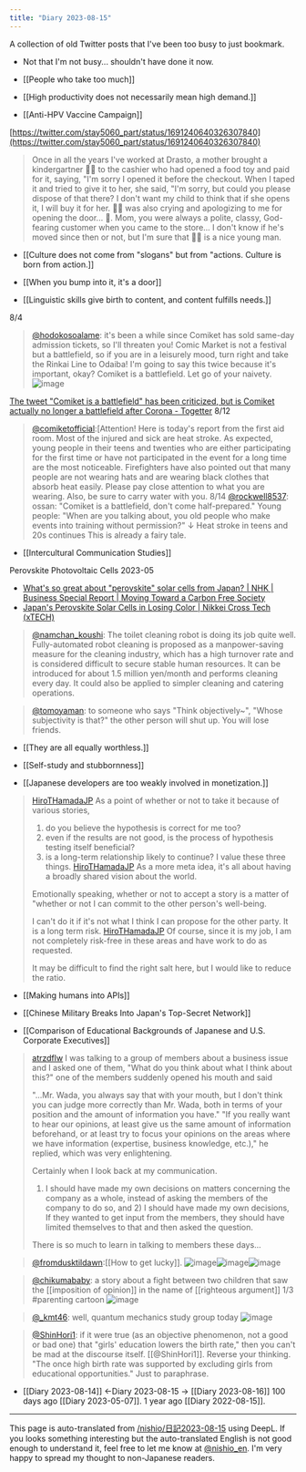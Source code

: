 ```yaml
---
title: "Diary 2023-08-15"
---
```


A collection of old Twitter posts that I've been too busy to just bookmark.
- Not that I'm not busy... shouldn't have done it now.

- [[People who take too much]]

- [[High productivity does not necessarily mean high demand.]]

- [[Anti-HPV Vaccine Campaign]]

[https://twitter.com/stay5060_part/status/1691240640326307840](https://twitter.com/stay5060_part/status/1691240640326307840)
> Once in all the years I've worked at Drasto, a mother brought a kindergartner 👦🏻 to the cashier who had opened a food toy and paid for it, saying, "I'm sorry I opened it before the checkout. When I taped it and tried to give it to her, she said, "I'm sorry, but could you please dispose of that there? I don't want my child to think that if she opens it, I will buy it for her.
>  👦🏻 was also crying and apologizing to me for opening the door... 🥺. Mom, you were always a polite, classy, God-fearing customer when you came to the store...
>  I don't know if he's moved since then or not, but I'm sure that 👦🏻 is a nice young man.

- [[Culture does not come from "slogans" but from "actions. Culture is born from action.]]

- [[When you bump into it, it's a door]]

- [[Linguistic skills give birth to content, and content fulfills needs.]]

8/4
> [@hodokosoalame](https://twitter.com/hodokosoalame/status/1687372233701036032): it's been a while since Comiket has sold same-day admission tickets, so I'll threaten you!
> Comic Market is not a festival but a battlefield, so if you are in a leisurely mood, turn right and take the Rinkai Line to Odaiba!
> I'm going to say this twice because it's important, okay?
> Comiket is a battlefield. Let go of your naivety.
> ![image](https://pbs.twimg.com/media/F2rAGUDawAAi6Kf.jpg)

[The tweet "Comiket is a battlefield" has been criticized, but is Comiket actually no longer a battlefield after Corona - Togetter](https://togetter.com/li/2200705)
8/12
> [@comiketofficial](https://twitter.com/comiketofficial/status/1690277209335009280):[Attention! Here is today's report from the first aid room. Most of the injured and sick are heat stroke. As expected, young people in their teens and twenties who are either participating for the first time or have not participated in the event for a long time are the most noticeable. Firefighters have also pointed out that many people are not wearing hats and are wearing black clothes that absorb heat easily. Please pay close attention to what you are wearing. Also, be sure to carry water with you.
8/14
> [@rockwell8537](https://twitter.com/rockwell8537/status/1690920258268495872): ossan: "Comiket is a battlefield, don't come half-prepared."
> Young people: "When are you talking about, you old people who make events into training without permission?"
> ↓
> Heat stroke in teens and 20s continues
> This is already a fairy tale.

- [[Intercultural Communication Studies]]

Perovskite Photovoltaic Cells
2023-05
- [What's so great about "perovskite" solar cells from Japan? | NHK | Business Special Report | Moving Toward a Carbon Free Society](https://www3.nhk.or.jp/news/html/20230525/k10014076631000.html)
- [Japan's Perovskite Solar Cells in Losing Color | Nikkei Cross Tech (xTECH)](https://xtech.nikkei.com/atcl/nxt/column/18/02373/051500004/)


> [@namchan_koushi](https://twitter.com/namchan_koushi/status/1690215818083360768): The toilet cleaning robot is doing its job quite well. Fully-automated robot cleaning is proposed as a manpower-saving measure for the cleaning industry, which has a high turnover rate and is considered difficult to secure stable human resources. It can be introduced for about 1.5 million yen/month and performs cleaning every day. It could also be applied to simpler cleaning and catering operations.

> [@tomoyaman](https://twitter.com/tomoyaman/status/1689894878531170304): to someone who says "Think objectively~", "Whose subjectivity is that?" the other person will shut up. You will lose friends.

- [[They are all equally worthless.]]

- [[Self-study and stubbornness]]

- [[Japanese developers are too weakly involved in monetization.]]


> [HiroTHamadaJP](https://twitter.com/HiroTHamadaJP/status/1688088668953841664) As a point of whether or not to take it because of various stories,
>  1. do you believe the hypothesis is correct for me too?
>  2. even if the results are not good, is the process of hypothesis testing itself beneficial?
>  3. is a long-term relationship likely to continue?
>  I value these three things.
> [HiroTHamadaJP](https://twitter.com/HiroTHamadaJP/status/1688090267856121856) As a more meta idea, it's all about having a broadly shared vision about the world.
>
>  Emotionally speaking, whether or not to accept a story is a matter of "whether or not I can commit to the other person's well-being.
>
>  I can't do it if it's not what I think I can propose for the other party. It is a long term risk.
> [HiroTHamadaJP](https://twitter.com/HiroTHamadaJP/status/1688092099475042304) Of course, since it is my job, I am not completely risk-free in these areas and have work to do as requested.
>
>  It may be difficult to find the right salt here, but I would like to reduce the ratio.

- [[Making humans into APIs]]


- [[Chinese Military Breaks Into Japan's Top-Secret Network]]

- [[Comparison of Educational Backgrounds of Japanese and U.S. Corporate Executives]]

> [atrzdflw](https://twitter.com/atrzdflw/status/1690663701035229184) I was talking to a group of members about a business issue and I asked one of them, "What do you think about what I think about this?" one of the members suddenly opened his mouth and said
>
>  "...Mr. Wada, you always say that with your mouth, but I don't think you can judge more correctly than Mr. Wada, both in terms of your position and the amount of information you have."
>  "If you really want to hear our opinions, at least give us the same amount of information beforehand, or at least try to focus your opinions on the areas where we have information (expertise, business knowledge, etc.)," he replied, which was very enlightening.
>
>  Certainly when I look back at my communication.
>  1) I should have made my own decisions on matters concerning the company as a whole, instead of asking the members of the company to do so, and 2) I should have made my own decisions,
>  If they wanted to get input from the members, they should have limited themselves to that and then asked the question.
>
>  There is so much to learn in talking to members these days...


> [@fromdusktildawn](https://twitter.com/fromdusktildawn/status/1575750445649174530):[[How to get lucky]].
> ![image](https://pbs.twimg.com/media/Fd4wketVEAARaXq.jpg)![image](https://pbs.twimg.com/media/Fd4wmYlVIAAP7gL.jpg)![image](https://pbs.twimg.com/media/Fd4wn7GUUAAvmYn.jpg)

> [@chikumababy](https://twitter.com/chikumababy/status/1687791886130614272): a story about a fight between two children that saw the [[imposition of opinion]] in the name of [[righteous argument]] 1/3 #parenting cartoon
> ![image](https://pbs.twimg.com/media/F2w8hvvbwAErWaQ.jpg)

> [@_kmt46](https://twitter.com/_kmt46/status/1689562996887134209): well, quantum mechanics study group today
> ![image](https://pbs.twimg.com/media/F3KIlpKbwAAitVN.jpg)

> [@ShinHori1](https://twitter.com/ShinHori1/status/1687611451878584323): if it were true (as an objective phenomenon, not a good or bad one) that "girls' education lowers the birth rate," then you can't be mad at the discourse itself. [[@ShinHori1]].
> Reverse your thinking.
> "The once high birth rate was supported by excluding girls from educational opportunities."
>  Just to paraphrase.

- [[Diary 2023-08-14]] ←Diary 2023-08-15 → [[Diary 2023-08-16]]
100 days ago [[Diary 2023-05-07]].
1 year ago [[Diary 2022-08-15]].
---
This page is auto-translated from [/nishio/日記2023-08-15](https://scrapbox.io/nishio/日記2023-08-15) using DeepL. If you looks something interesting but the auto-translated English is not good enough to understand it, feel free to let me know at [@nishio_en](https://twitter.com/nishio_en). I'm very happy to spread my thought to non-Japanese readers.